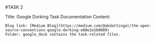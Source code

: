 #TASK 2

Title: Google Dorking Task Documentation
Content:

    Blog link: [Medium Blog](https://medium.com/@akdattingal/the-open-source-conventions-google-dorking-e88e2e1b0009)
    Folder: google_dock contains the task-related files.
